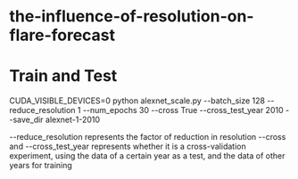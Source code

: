 # the-influence-of-resolution-on-flare-forecast
# Train and Test
CUDA_VISIBLE_DEVICES=0 python alexnet_scale.py --batch_size 128 --reduce_resolution 1 --num_epochs 30 --cross True --cross_test_year 2010 --save_dir alexnet-1-2010

--reduce_resolution represents the factor of reduction in resolution
--cross and --cross_test_year represents whether it is a cross-validation experiment, using the data of a certain year as a test, and the data of other years for training
